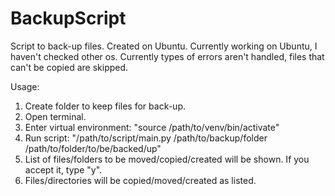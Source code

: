 # BackupScript

Script to back-up files.
Created on Ubuntu.
Currently working on Ubuntu, I haven't checked other os.
Currently types of errors aren't handled, files that can't be copied are skipped.

Usage:
1. Create folder to keep files for back-up.
2. Open terminal.
2. Enter virtual environment: "source /path/to/venv/bin/activate"
3. Run script: "/path/to/script/main.py /path/to/backup/folder /path/to/folder/to/be/backed/up"
4. List of files/folders to be moved/copied/created will be shown. If you accept it, type "y".
5. Files/directories will be copied/moved/created as listed.
